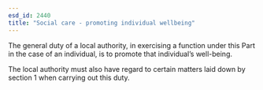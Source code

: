 ```yaml
---
esd_id: 2440
title: "Social care - promoting individual wellbeing"
---
```


The general duty of a local authority, in exercising a function under this Part in the case of an individual, is to promote that individual’s well-being.

The local authority must also have regard to certain matters laid down by section 1 when carrying out this duty.

